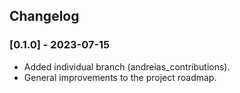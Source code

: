 ## Changelog

### [0.1.0] - 2023-07-15

- Added individual branch (andreias_contributions).
- General improvements to the project roadmap.
